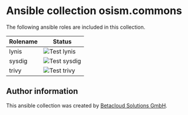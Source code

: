 # Ansible collection osism.commons

The following ansible roles are included in this collection.

| Rolename | Status                                                                                                   |
|----------|----------------------------------------------------------------------------------------------------------|
| lynis    | ![Test lynis](https://github.com/osism/ansible-collection-commons/workflows/Test%20lynis/badge.svg)      |
| sysdig   | ![Test sysdig](https://github.com/osism/ansible-collection-commons/workflows/Test%20sysdig/badge.svg)    |
| trivy    | ![Test trivy](https://github.com/osism/ansible-collection-commons/workflows/Test%20trivy/badge.svg)      |

## Author information

This ansible collection was created by [Betacloud Solutions GmbH](https://www.betacloud-solutions.de).
